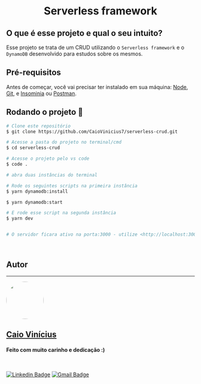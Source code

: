 <h1 align="center"> 
	Serverless framework
</h1>

## O que é esse projeto e qual o seu intuito?

Esse projeto se trata de um CRUD utilizando o `Serverless framework` e o `DynamoDB` desenvolvido para estudos sobre os mesmos.

## Pré-requisitos

Antes de começar, você vai precisar ter instalado em sua máquina:
[Node](https://nodejs.org/en/download/), [Git](https://git-scm.com/downloads), e [Insominia](https://insomnia.rest/download) ou [Postman](https://www.postman.com/downloads/).

## Rodando o projeto 🎲

```bash
# Clone este repositório
$ git clone https://github.com/CaioVinicius7/serverless-crud.git

# Acesse a pasta do projeto no terminal/cmd
$ cd serverless-crud

# Acesse o projeto pelo vs code
$ code .

# abra duas instâncias do terminal

# Rode os seguintes scripts na primeira instância
$ yarn dynamodb:install

$ yarn dynamodb:start

# E rode esse script na segunda instância
$ yarn dev


# O servidor ficara ativo na porta:3000 - utilize <http://localhost:3000/dev> para fazer as requisições
```

<br>

## Autor

---

<a href="https://www.facebook.com/caio.pereira.94695">
 <img style="border-radius: 50%;" src="https://avatars.githubusercontent.com/u/62827681?s=400&u=f0b18831e6690a901f956d637933b9ee2dca3104&v=4" width="100px;" alt=""/>
 <br>
 
 <h2><b>Caio Vinícius</b></h2></a>

<h4> Feito com muito carinho e dedicação :) </h4>

<br>

[![Linkedin Badge](https://img.shields.io/badge/-caio%20pereira-blue?style=flat-square&logo=Linkedin&logoColor=white&link=https://www.linkedin.com/in/tgmarinho/)](https://www.linkedin.com/in/caio-pereira-87a761200)
[![Gmail Badge](https://img.shields.io/badge/-caio1525pereira@gmail.com-c14438?style=flat-square&logo=Gmail&logoColor=white&link=mailto:caio1525pereira@gmail.com)](mailto:caio1525pereira@gmail.com)

